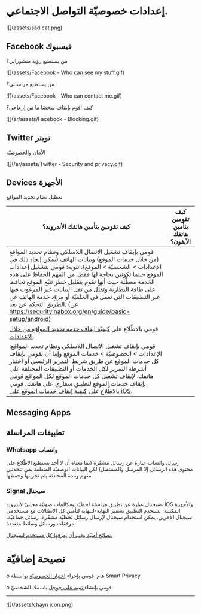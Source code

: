 # إعدادات خصوصيّة التواصل الاجتماعي.

![](assets/sad cat.png)

## Facebook فيسبوك

من يستطيع رؤية منشوراتي؟

![](assets/Facebook - Who can see my stuff.gif)



من يستطيع مراسلتي؟

![](assets/Facebook - Who can contact me.gif)



كيف أقوم بإيقاف شخصًا ما من إزعاجي؟

![](ar/assets/Facebook - Blocking.gif)




## Twitter تويتر

الأمان والخصوصيّة

![](/ar/assets/Twitter - Security  and privacy.gif)



## Devices الأجهزة

تعطيل نظام تحديد المواقع

| كيف تقومين بتأمين هاتفك الأندرويد؟ | كيف تقومين بتأمين هاتفك الآيفون؟ |
| --- | --- |
| قومي بإيقاف تشغيل الاتصال اللاسلكي ونظام تحديد المواقع (من خلال خدمات الموقع) وبيانات الهاتف (يمكن إيجاد ذلك في الإعدادات > الشخصيّة > الموقع). تنويه: قومي بتشغيل إعدادات الموقع حينما تكونين بحاجة لها فقط. من المهم الحفاظ على هذه الخدمة معطّلة حيث أنها تقوم بتقليل خطر تتبّع الموقع تحافظ على طاقة البطارية وتقلّل من نقل البيانات غير المرغوب فيها عبر التطبيقات التي تعمل في الخلفيّة أو مزوّد خدمة الهاتف عن الطريق التحكم عن بعد. (عن https://securityinabox.org/en/guide/basic-setup/android)
قومي بالاطّلاع على [كيفيّة إيقاف خدمة تحديد المواقع من خلال الإعدادات](http://www.wikihow.com/Turn-Off-Location-Services-on-an-Android). | 
قومي بإيقاف تشغيل الاتصال اللاسلكي ونظام تحديد المواقع: الإعدادات > الخصوصيّة > خدمات الموقع وإما أن تقومي بإيقاف كل خدمات الموقع عن طريق شريط التمرير الرئيسي أو اختيار أشرطة التمرير لكل الخدمات أو التطبيقات المختلفة على هاتفك. لإيقاف تشغيل كل خدمات الموقع لكل المواقع قومي بإيقاف خدمات الموقع لتطبيق سفاري على هاتفك. قومي بالاطّلاع على [كيفية إيقاف خدمات الموقع على iOS](http://www.tomsguide.com/us/turn-off-location-services-iphone,news-21276.html). |


## Messaging Apps
## تطبيقات المراسلة

### Whatsapp واتساب

[رسائل](https://www.whatsapp.com/) واتساب عبارة عن رسائل مشفّرة (بما معناه أن لا أحد يستطيع الاطّلاع على محتوى هذه الرسائل إلا المرسل والمستقبل) لكن البيانات الوصفيّة المتعلقة بمن تتحدثين معهم ومدة المحادثة يتم تخزينها وحفظها.

### Signal سيجنال

سيجنال عبارة عن تطبيق مراسلة لحظيّة ومكالمات صوتيّة مجانيّ لأندرويد، iOS والأجهزة المكتبية. يستخدم التطبيق تشفير النهاية-للنهاية لتأمين كل الاتصّالات مع مستخدمي سيجنال الآخرين. يمكن استخدام سيجنال لإرسال رسائل لحظيّة مشفّرة، رسائل جماعيّة، مرفقات ورسائل وسائط متعددة.


[نصائح أمنيّة يجب أن يعرفها كل مستخدم لسيجنال.](https://theintercept.com/2016/07/02/security-tips-every-signal-user-should-know/)

# نصيحة إضافيّة

o هام: قومي بإجراء [اختبار الخصوصيّة](http://smartprivacy.tumblr.com/privacynow)  بواسطة Smart Privacy. 

o قومي بإنشاء[ تنبيه على جوجل](https://www.google.com/alerts) باسمك الشخصيّ.


---
![](/assets/chayn icon.png)

